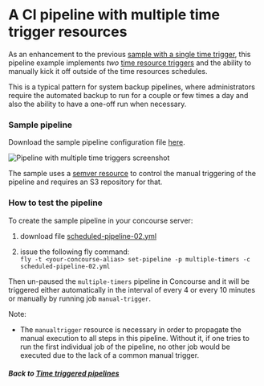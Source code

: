 # A CI pipeline with multiple time trigger resources

As an enhancement to the previous [sample with a single time trigger](../01-single-time-trigger), this pipeline example implements _two_ [time resource triggers](https://github.com/concourse/time-resource) and the ability to manually kick it off outside of the time resources schedules.

This is a typical pattern for system backup pipelines, where administrators
require the automated backup to run for a couple or few times a day and also  the ability to have a one-off run when necessary.

### Sample pipeline
Download the sample pipeline configuration file  [here](scheduled-pipeline-02.yml).  

![Pipeline with multiple time triggers screenshot](https://raw.githubusercontent.com/lsilvapvt/misc-support-files/master/docs/images/time-trigger-02.png)

The sample uses a [semver resource](https://github.com/concourse/semver-resource) to control the manual triggering of the pipeline and requires an S3 repository for that.


### How to test the pipeline

To create the sample pipeline in your concourse server:

1. download file [scheduled-pipeline-02.yml](scheduled-pipeline-02.yml)

1. issue the following fly command:   
`fly -t <your-concourse-alias> set-pipeline -p multiple-timers -c scheduled-pipeline-02.yml`

Then un-paused the `multiple-timers` pipeline in Concourse and it will be triggered either automatically in the interval of every 4 or every 10 minutes or manually by running job `manual-trigger`.


Note:

- The `manualtrigger` resource is necessary in order to propagate the manual execution to all steps in this pipeline. Without it, if one tries to run the first individual job of the pipeline, no other job would be executed due to the lack of a common manual trigger.


##### Back to [Time triggered pipelines](..)
